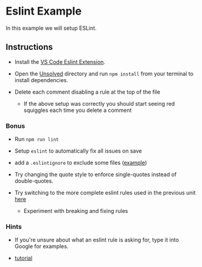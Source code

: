 # Eslint Example

In this example we will setup ESLint.

## Instructions

- Install the [VS Code Eslint Extension](https://marketplace.visualstudio.com/items?itemName=dbaeumer.vscode-eslint).

- Open the [Unsolved](Unsolved) directory and run `npm install` from your terminal to install dependencies.

- Delete each comment disabling a rule at the top of the file

  - If the above setup was correctly you should start seeing red squiggles each time you delete a comment

### Bonus

- Run `npm run lint`

- Setup `eslint` to automatically fix all issues on save

- add a `.eslintignore` to exclude some files ([example](../../../../14-full-stack/.eslintignore))

- Try changing the quote style to enforce single-quotes instead of double-quotes.

- Try switching to the more complete eslint rules used in the previous unit [here](../../../../14-full-stack/.eslintrc.json)

  - Experiment with breaking and fixing rules

### Hints

- If you're unsure about what an eslint rule is asking for, type it into Google for examples.

- [tutorial](https://scotch.io/tutorials/linting-and-formatting-with-eslint-in-vs-code)
